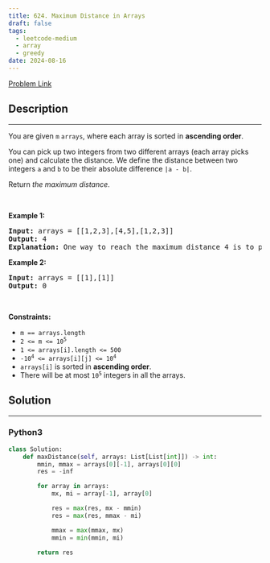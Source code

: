 ```yaml
---
title: 624. Maximum Distance in Arrays
draft: false
tags: 
  - leetcode-medium
  - array
  - greedy
date: 2024-08-16
---
```


[Problem Link](https://leetcode.com/problems/maximum-distance-in-arrays/)

## Description

---
<p>You are given <code>m</code> <code>arrays</code>, where each array is sorted in <strong>ascending order</strong>.</p>

<p>You can pick up two integers from two different arrays (each array picks one) and calculate the distance. We define the distance between two integers <code>a</code> and <code>b</code> to be their absolute difference <code>|a - b|</code>.</p>

<p>Return <em>the maximum distance</em>.</p>

<p>&nbsp;</p>
<p><strong class="example">Example 1:</strong></p>

<pre>
<strong>Input:</strong> arrays = [[1,2,3],[4,5],[1,2,3]]
<strong>Output:</strong> 4
<strong>Explanation:</strong> One way to reach the maximum distance 4 is to pick 1 in the first or third array and pick 5 in the second array.
</pre>

<p><strong class="example">Example 2:</strong></p>

<pre>
<strong>Input:</strong> arrays = [[1],[1]]
<strong>Output:</strong> 0
</pre>

<p>&nbsp;</p>
<p><strong>Constraints:</strong></p>

<ul>
	<li><code>m == arrays.length</code></li>
	<li><code>2 &lt;= m &lt;= 10<sup>5</sup></code></li>
	<li><code>1 &lt;= arrays[i].length &lt;= 500</code></li>
	<li><code>-10<sup>4</sup> &lt;= arrays[i][j] &lt;= 10<sup>4</sup></code></li>
	<li><code>arrays[i]</code> is sorted in <strong>ascending order</strong>.</li>
	<li>There will be at most <code>10<sup>5</sup></code> integers in all the arrays.</li>
</ul>


## Solution

---
### Python3
``` py title='maximum-distance-in-arrays'
class Solution:
    def maxDistance(self, arrays: List[List[int]]) -> int:
        mmin, mmax = arrays[0][-1], arrays[0][0]
        res = -inf

        for array in arrays:
            mx, mi = array[-1], array[0]

            res = max(res, mx - mmin)
            res = max(res, mmax - mi)

            mmax = max(mmax, mx)
            mmin = min(mmin, mi)

        return res
```


